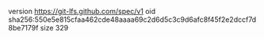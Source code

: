 version https://git-lfs.github.com/spec/v1
oid sha256:550e5e815cfaa462cde48aaaa69c2d6d5c3c9d6afc8f45f2e2dccf7d8be7179f
size 329
